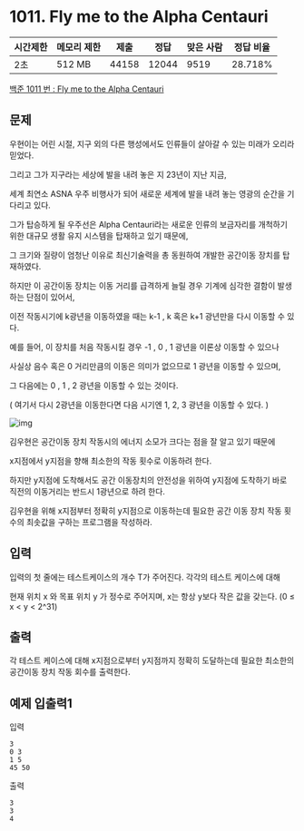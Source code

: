 # 1011. Fly me to the Alpha Centauri

| 시간제한 | 메모리 제한 | 제출  | 정답 | 맞은 사람 | 정답 비율 |
| -------- | ----------- | ----- | ---- | --------- | --------- |
| 2초      | 512 MB   | 44158 | 12044 | 9519      | 28.718% |

[백준 1011 번 : Fly me to the Alpha Centauri](https://www.acmicpc.net/problem/1011)



## 문제

우현이는 어린 시절, 지구 외의 다른 행성에서도 인류들이 살아갈 수 있는 미래가 오리라 믿었다.

그리고 그가 지구라는 세상에 발을 내려 놓은 지 23년이 지난 지금,

세계 최연소 ASNA 우주 비행사가 되어 새로운 세계에 발을 내려 놓는 영광의 순간을 기다리고 있다.





그가 탑승하게 될 우주선은 Alpha Centauri라는 새로운 인류의 보금자리를 개척하기 위한 대규모 생활 유지 시스템을 탑재하고 있기 때문에,

그 크기와 질량이 엄청난 이유로 최신기술력을 총 동원하여 개발한 공간이동 장치를 탑재하였다.

하지만 이 공간이동 장치는 이동 거리를 급격하게 늘릴 경우 기계에 심각한 결함이 발생하는 단점이 있어서,

이전 작동시기에 k광년을 이동하였을 때는 k-1 , k 혹은 k+1 광년만을 다시 이동할 수 있다.

예를 들어, 이 장치를 처음 작동시킬 경우 -1 , 0 , 1 광년을 이론상 이동할 수 있으나

사실상 음수 혹은 0 거리만큼의 이동은 의미가 없으므로 1 광년을 이동할 수 있으며,

그 다음에는 0 , 1 , 2 광년을 이동할 수 있는 것이다.

( 여기서 다시 2광년을 이동한다면 다음 시기엔 1, 2, 3 광년을 이동할 수 있다. )

![img](https://www.acmicpc.net/upload/201003/rlaehdgur.JPG)

김우현은 공간이동 장치 작동시의 에너지 소모가 크다는 점을 잘 알고 있기 때문에

x지점에서 y지점을 향해 최소한의 작동 횟수로 이동하려 한다.

하지만 y지점에 도착해서도 공간 이동장치의 안전성을 위하여 y지점에 도착하기 바로 직전의 이동거리는 반드시 1광년으로 하려 한다.



김우현을 위해 x지점부터 정확히 y지점으로 이동하는데 필요한 공간 이동 장치 작동 횟수의 최솟값을 구하는 프로그램을 작성하라.



## 입력

입력의 첫 줄에는 테스트케이스의 개수 T가 주어진다. 각각의 테스트 케이스에 대해

현재 위치 x 와 목표 위치 y 가 정수로 주어지며, x는 항상 y보다 작은 값을 갖는다. (0 ≤ x < y < 2^31)



## 출력

각 테스트 케이스에 대해 x지점으로부터 y지점까지 정확히 도달하는데 필요한 최소한의 공간이동 장치 작동 회수를 출력한다.



## 예제 입출력1

입력

```
3
0 3
1 5
45 50
```

출력

```
3
3
4
```


